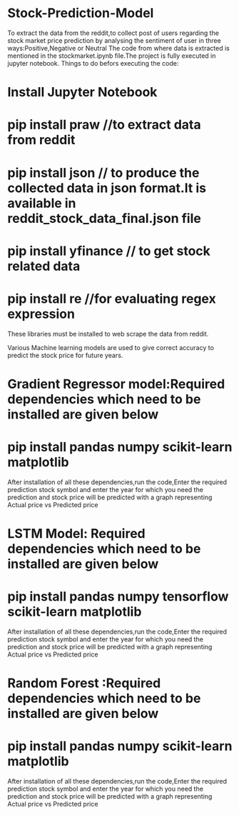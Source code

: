 # Stock-Prediction-Model
To extract the data from the reddit,to collect post of users regarding the stock market price prediction by analysing the sentiment of user in three ways:Positive,Negative or Neutral
The code from where data is extracted is mentioned in the stockmarket.ipynb file.The project is fully executed in jupyter notebook.
Things to do befors executing the code:
# Install Jupyter Notebook
# pip install praw //to extract data from reddit
# pip install json // to produce the collected data in json format.It is available in reddit_stock_data_final.json file
# pip install yfinance // to get stock related data
# pip install re //for evaluating regex expression

These libraries must be installed to web scrape the data from reddit.

Various Machine learning models are used to give correct accuracy to predict the stock price for future years.
# Gradient Regressor model:Required dependencies which need to be installed are given below
# pip install pandas numpy scikit-learn matplotlib 
After installation of all these dependencies,run the code,Enter the required prediction stock symbol and enter the year for which you need the prediction and stock price will be predicted with a graph representing Actual price vs Predicted price
# LSTM Model: Required dependencies which need to be installed are given below
# pip install pandas numpy tensorflow scikit-learn matplotlib
After installation of all these dependencies,run the code,Enter the required prediction stock symbol and enter the year for which you need the prediction and stock price will be predicted with a graph representing Actual price vs Predicted price
# Random Forest :Required dependencies which need to be installed are given below
# pip install pandas numpy scikit-learn matplotlib
After installation of all these dependencies,run the code,Enter the required prediction stock symbol and enter the year for which you need the prediction and stock price will be predicted with a graph representing Actual price vs Predicted price

